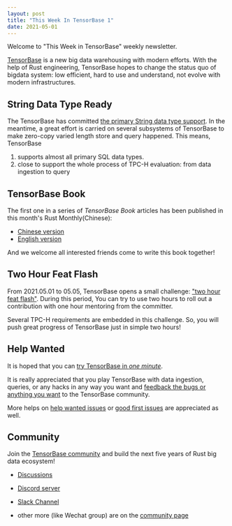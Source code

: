```yaml
---
layout: post
title: "This Week In TensorBase 1"
date: 2021-05-01
---
```



Welcome to "This Week in TensorBase" weekly newsletter.

[TensorBase](https://github.com/tensorbase/tensorbase) is a new big data warehousing with modern efforts. With the help of Rust engineering, TensorBase hopes to change the status quo of bigdata system: low efficient, hard to use and understand, not evolve with modern infrastructures.

## String Data Type Ready 

The TensorBase has committed [the primary String data type support](https://github.com/tensorbase/tensorbase/tree/support_string_type). In the meantime, a great effort is carried on  several subsystems of TensorBase to make zero-copy varied length store and query happened. This means, TensorBase

1. supports almost all primary SQL data types.
2. close to support the whole process of TPC-H evaluation: from data ingestion to query

## TensorBase Book

The first one in a series of *TensorBase Book* articles has been published in this month's Rust Monthly(Chinese):

* [Chinese version](https://rustmagazine.github.io/rust_magazine_2021/chapter_4/tensorbase.html)
* [English version](/2021/05/01/base_series_1.html)

And we welcome all interested friends come to write this book together!

## Two Hour Feat Flash

From 2021.05.01 to 05.05, TensorBase opens a small challenge: ["two hour feat flash"](https://github.com/tensorbase/tensorbase#rocket-quick-news). During this period, You can try to use two hours to roll out a contribution with one hour mentoring from the committer.

Several TPC-H requirements are embedded in this challenge. So, you will push great progress of TensorBase just in simple two hours!

## Help Wanted

It is hoped that you can [try TensorBase in *one minute*](https://github.com/tensorbase/tensorbase/blob/main/docs/get_started_users.md). 

It is really appreciated that you play TensorBase with data ingestion, queries, or any hacks in any way you want and [feedback the bugs or anything you want](https://github.com/tensorbase/tensorbase/issues) to the TensorBase community. 

More helps on [help wanted issues](https://github.com/tensorbase/tensorbase/issues?q=is%3Aissue+is%3Aopen+label%3Ahelp-wanted) or [good first issues](https://github.com/tensorbase/tensorbase/issues?q=is%3Aissue+is%3Aopen+label%3A%22good+first+issue%22) are appreciated as well.

## Community

Join the [TensorBase community](https://github.com/tensorbase/tensorbase) and build the next five years of Rust big data ecosystem!

* [Discussions](https://github.com/tensorbase/tensorbase/discussions)

* [Discord server](https://discord.gg/E72n2jzgKD)

* [Slack Channel](https://join.slack.com/t/tensorbase/shared_invite/zt-ntwmjvpu-TQ9drOdUwNJWmUTXvxMumA)

* other more (like Wechat group) are on the [community page](https://tensorbase.io/community/)